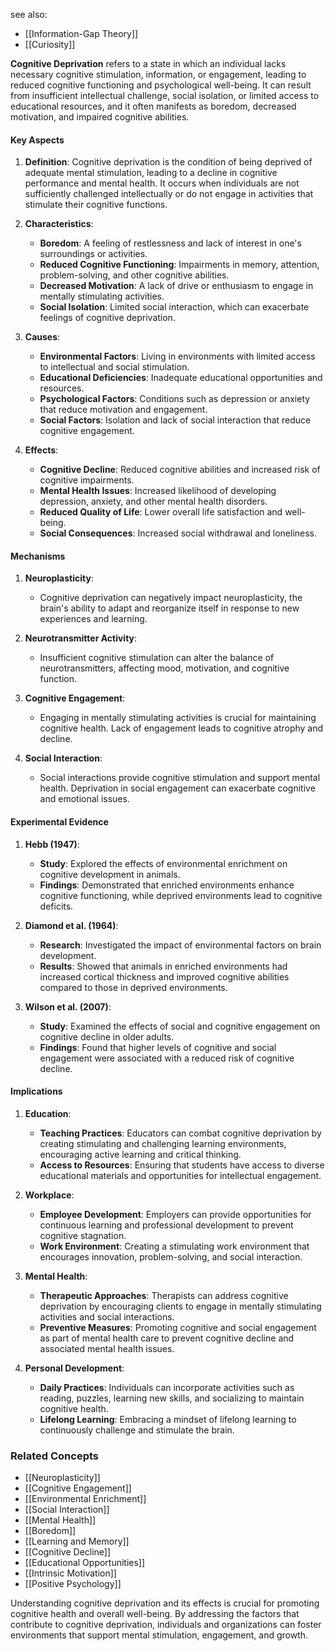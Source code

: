 see also:
- [[Information-Gap Theory]]
- [[Curiosity]]

**Cognitive Deprivation** refers to a state in which an individual lacks necessary cognitive stimulation, information, or engagement, leading to reduced cognitive functioning and psychological well-being. It can result from insufficient intellectual challenge, social isolation, or limited access to educational resources, and it often manifests as boredom, decreased motivation, and impaired cognitive abilities.

#### Key Aspects

1. **Definition**:
   Cognitive deprivation is the condition of being deprived of adequate mental stimulation, leading to a decline in cognitive performance and mental health. It occurs when individuals are not sufficiently challenged intellectually or do not engage in activities that stimulate their cognitive functions.

2. **Characteristics**:
   - **Boredom**: A feeling of restlessness and lack of interest in one's surroundings or activities.
   - **Reduced Cognitive Functioning**: Impairments in memory, attention, problem-solving, and other cognitive abilities.
   - **Decreased Motivation**: A lack of drive or enthusiasm to engage in mentally stimulating activities.
   - **Social Isolation**: Limited social interaction, which can exacerbate feelings of cognitive deprivation.

3. **Causes**:
   - **Environmental Factors**: Living in environments with limited access to intellectual and social stimulation.
   - **Educational Deficiencies**: Inadequate educational opportunities and resources.
   - **Psychological Factors**: Conditions such as depression or anxiety that reduce motivation and engagement.
   - **Social Factors**: Isolation and lack of social interaction that reduce cognitive engagement.

4. **Effects**:
   - **Cognitive Decline**: Reduced cognitive abilities and increased risk of cognitive impairments.
   - **Mental Health Issues**: Increased likelihood of developing depression, anxiety, and other mental health disorders.
   - **Reduced Quality of Life**: Lower overall life satisfaction and well-being.
   - **Social Consequences**: Increased social withdrawal and loneliness.

#### Mechanisms

1. **Neuroplasticity**:
   - Cognitive deprivation can negatively impact neuroplasticity, the brain's ability to adapt and reorganize itself in response to new experiences and learning.

2. **Neurotransmitter Activity**:
   - Insufficient cognitive stimulation can alter the balance of neurotransmitters, affecting mood, motivation, and cognitive function.

3. **Cognitive Engagement**:
   - Engaging in mentally stimulating activities is crucial for maintaining cognitive health. Lack of engagement leads to cognitive atrophy and decline.

4. **Social Interaction**:
   - Social interactions provide cognitive stimulation and support mental health. Deprivation in social engagement can exacerbate cognitive and emotional issues.

#### Experimental Evidence

1. **Hebb (1947)**:
   - **Study**: Explored the effects of environmental enrichment on cognitive development in animals.
   - **Findings**: Demonstrated that enriched environments enhance cognitive functioning, while deprived environments lead to cognitive deficits.

2. **Diamond et al. (1964)**:
   - **Research**: Investigated the impact of environmental factors on brain development.
   - **Results**: Showed that animals in enriched environments had increased cortical thickness and improved cognitive abilities compared to those in deprived environments.

3. **Wilson et al. (2007)**:
   - **Study**: Examined the effects of social and cognitive engagement on cognitive decline in older adults.
   - **Findings**: Found that higher levels of cognitive and social engagement were associated with a reduced risk of cognitive decline.

#### Implications

1. **Education**:
   - **Teaching Practices**: Educators can combat cognitive deprivation by creating stimulating and challenging learning environments, encouraging active learning and critical thinking.
   - **Access to Resources**: Ensuring that students have access to diverse educational materials and opportunities for intellectual engagement.

2. **Workplace**:
   - **Employee Development**: Employers can provide opportunities for continuous learning and professional development to prevent cognitive stagnation.
   - **Work Environment**: Creating a stimulating work environment that encourages innovation, problem-solving, and social interaction.

3. **Mental Health**:
   - **Therapeutic Approaches**: Therapists can address cognitive deprivation by encouraging clients to engage in mentally stimulating activities and social interactions.
   - **Preventive Measures**: Promoting cognitive and social engagement as part of mental health care to prevent cognitive decline and associated mental health issues.

4. **Personal Development**:
   - **Daily Practices**: Individuals can incorporate activities such as reading, puzzles, learning new skills, and socializing to maintain cognitive health.
   - **Lifelong Learning**: Embracing a mindset of lifelong learning to continuously challenge and stimulate the brain.

### Related Concepts

- [[Neuroplasticity]]
- [[Cognitive Engagement]]
- [[Environmental Enrichment]]
- [[Social Interaction]]
- [[Mental Health]]
- [[Boredom]]
- [[Learning and Memory]]
- [[Cognitive Decline]]
- [[Educational Opportunities]]
- [[Intrinsic Motivation]]
- [[Positive Psychology]]

Understanding cognitive deprivation and its effects is crucial for promoting cognitive health and overall well-being. By addressing the factors that contribute to cognitive deprivation, individuals and organizations can foster environments that support mental stimulation, engagement, and growth.